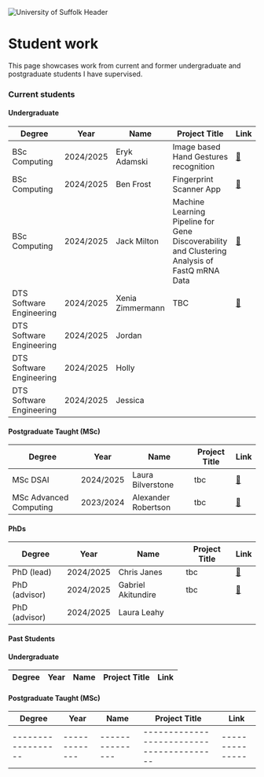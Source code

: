 ![University of Suffolk Header](https://github.com/user-attachments/assets/040dcc4b-4624-4e3f-bacd-c98e55f16444)

# Student work

This page showcases work from current and former undergraduate and postgraduate students I have supervised.

### Current students
####  Undergraduate
|Degree           | Year         |Name          | Project Title                            | Link      |
|------------------|-------------|---------------|-----------------------------------------|---------------|
|BSc Computing    | 2024/2025    | Eryk Adamski  | Image based Hand Gestures recognition    |[🔗](URL)  |
|BSc Computing    | 2024/2025    | Ben Frost     | Fingerprint Scanner App                  |[🔗](URL)   |
|BSc Computing    | 2024/2025    | Jack Milton   | Machine Learning Pipeline for Gene Discoverability and Clustering Analysis of FastQ mRNA Data |[🔗](URL)  |
|DTS Software Engineering | 2024/2025  | Xenia Zimmermann | TBC       |[🔗](URL)   |
|DTS Software Engineering | 2024/2025  | Jordan
|DTS Software Engineering | 2024/2025  | Holly
|DTS Software Engineering | 2024/2025  | Jessica

 
#### Postgraduate Taught (MSc)
|Degree           | Year         |Name          | Project Title                            | Link      |
|-----------------|--------------|--------------|------------------------------------------|--------------|
|MSc DSAI               | 2024/2025    | Laura Bilverstone   | tbc    |[🔗](URL)  |
|MSc Advanced Computing | 2023/2024    | Alexander Robertson | tbc    |[🔗](URL)  |

#### PhDs
|Degree           | Year         |Name          | Project Title                            | Link      |
|-----------------|--------------|--------------|------------------------------------------|---------------|
|PhD (lead)     | 2024/2025    | Chris Janes         | tbc    |[🔗](URL)  |
|PhD (advisor)  | 2024/2025    | Gabriel Akitundire  | tbc    |[🔗](URL)  |
|PhD (advisor)  | 2024/2025    | Laura Leahy

#### Past Students

####  Undergraduate
|Degree           | Year         |Name          | Project Title                            | Link      |
|------------------|-------------|---------------|-----------------------------------------|---------------|

#### Postgraduate Taught (MSc)
|Degree           | Year         |Name          | Project Title                            | Link      |
|-----------------|--------------|--------------|------------------------------------------|--------------|
|------------------|-------------|---------------|-----------------------------------------|---------------|
